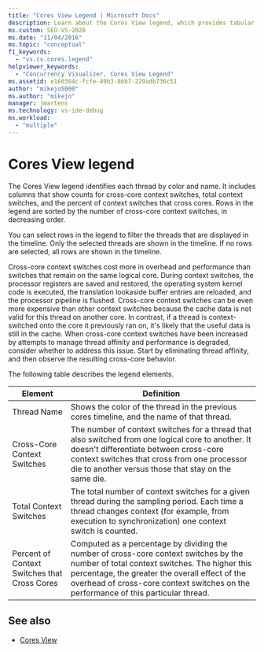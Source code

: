 ```yaml
---
title: "Cores View Legend | Microsoft Docs"
description: Learn about the Cores View legend, which provides tabular context switch data and thread selection. Also learn about context switches and performance.
ms.custom: SEO-VS-2020
ms.date: "11/04/2016"
ms.topic: "conceptual"
f1_keywords:
  - "vs.cv.cores.legend"
helpviewer_keywords:
  - "Concurrency Visualizer, Cores View Legend"
ms.assetid: e160384c-fcfe-49b3-86b7-229adb736c51
author: "mikejo5000"
ms.author: "mikejo"
manager: jmartens
ms.technology: vs-ide-debug
ms.workload:
  - "multiple"
---
```

# Cores View legend
The Cores View legend identifies each thread by color and name. It includes columns that show counts for cross-core context switches, total context switches, and the percent of context switches that cross cores. Rows in the legend are sorted by the number of cross-core context switches, in decreasing order.

 You can select rows in the legend to filter the threads that are displayed in the timeline. Only the selected threads are shown in the timeline. If no rows are selected, all rows are shown in the timeline.

 Cross-core context switches cost more in overhead and performance than switches that remain on the same logical core. During context switches, the processor registers are saved and restored, the operating system kernel code is executed, the translation lookaside buffer entries are reloaded, and the processor pipeline is flushed. Cross-core context switches can be even more expensive than other context switches because the cache data is not valid for this thread on another core. In contrast, if a thread is context-switched onto the core it previously ran on, it's likely that the useful data is still in the cache. When cross-core context switches have been increased by attempts to manage thread affinity and performance is degraded, consider whether to address this issue. Start by eliminating thread affinity, and then observe the resulting cross-core behavior.

 The following table describes the legend elements.

|Element|Definition|
|-------------|----------------|
|Thread Name|Shows the color of the thread in the previous cores timeline, and the name of that thread.|
|Cross-Core Context Switches|The number of context switches for a thread that also switched from one logical core to another. It doesn't differentiate between cross-core context switches that cross from one processor die to another versus those that stay on the same die.|
|Total Context Switches|The total number of context switches for a given thread during the sampling period. Each time a thread changes context (for example, from execution to synchronization) one context switch is counted.|
|Percent of Context Switches that Cross Cores|Computed as a percentage by dividing the number of cross-core context switches by the number of total context switches. The higher this percentage, the greater the overall effect of the overhead of cross-core context switches on the performance of this particular thread.|

## See also
- [Cores View](../profiling/cores-view.md)